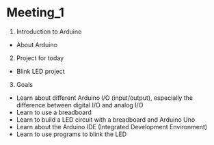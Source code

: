 # Meeting_1
1. Introduction to Arduino
- About Arduino
2. Project for today
- Blink LED project
3. Goals
- Learn about different Arduino I/O (input/output), especially the difference between digital I/O and analog I/O
- Learn to use a breadboard
- Learn to build a LED circuit with a breadboard and Arduino Uno
- Learn about the Arduino IDE (Integrated Development Environment)
- Learn to use programs to blink the LED
